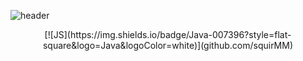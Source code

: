 ![header](https://capsule-render.vercel.app/api?type=slice&color=auto&height=300&section=header&text=%20render&fontSize=90)

<div align=center>
[![JS](https://img.shields.io/badge/Java-007396?style=flat-square&logo=Java&logoColor=white)](github.com/squirMM)

<!--
**squirMM/squirMM** is a ✨ _special_ ✨ repository because its `README.md` (this file) appears on your GitHub profile.

Here are some ideas to get you started:

- 🔭 I’m currently working on ...
- 🌱 I’m currently learning ...
- 👯 I’m looking to collaborate on ...
- 🤔 I’m looking for help with ...
- 💬 Ask me about ...
- 📫 How to reach me: ...
- 😄 Pronouns: ...
- ⚡ Fun fact: ...
-->
